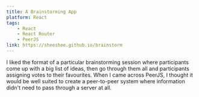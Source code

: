 ```yaml
---
title: A Brainstorming App
platform: React
tags:
    - React
    - React Router
    - PeerJS
link: https://sheeshee.github.io/brainstorm
---
```

I liked the format of a particular brainstorming session where participants come up with a big list of ideas, then go through them all and participants assigning votes to their favourites. When I came across PeerJS, I thought it would be well suited to create a peer-to-peer system where information didn't need to pass through a server at all.
